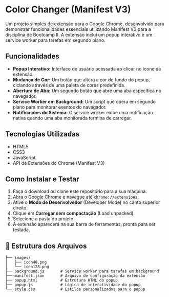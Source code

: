 # Color Changer (Manifest V3)

Um projeto simples de extensão para o Google Chrome, desenvolvido para demonstrar funcionalidades essenciais utilizando Manifest V3 para a disciplina de Bootcamp II. A extensão inclui um popup interativo e um service worker para tarefas em segundo plano.

## Funcionalidades

* **Popup Interativo:** Interface de usuário acessada ao clicar no ícone da extensão.
* **Mudança de Cor:** Um botão que altera a cor de fundo do popup, ciclando através de uma paleta de cores predefinida.
* **Abertura de Aba:** Um segundo botão que abre uma aba específica no navegador.
* **Service Worker em Background:** Um script que opera em segundo plano para monitorar eventos do navegador.
* **Notificações do Sistema:** O service worker exibe uma notificação nativa quando uma aba monitorada termina de carregar.

## Tecnologias Utilizadas

* HTML5
* CSS3
* JavaScript
* API de Extensões do Chrome (Manifest V3)

## Como Instalar e Testar

1.  Faça o download ou clone este repositório para a sua máquina.
2.  Abra o Google Chrome e navegue até `chrome://extensions`.
3.  Ative o **Modo de Desenvolvedor** (Developer Mode) no canto superior direito.
4.  Clique em **Carregar sem compactação** (Load unpacked).
5.  Selecione a pasta do projeto.
6.  A extensão aparecerá na sua barra de ferramentas, pronta para ser testada.

## 📂 Estrutura dos Arquivos

    ├── images/
    │   ├── icon48.png
    │   └── icon128.png
    ├── background.js       # Service worker para tarefas em background
    ├── manifest.json       # Arquivo de configuração da extensão
    ├── popup.html          # Estrutura HTML do popup
    ├── popup.js            # Lógica de interatividade do popup
    └── style.css           # Estilos personalizados para o popup